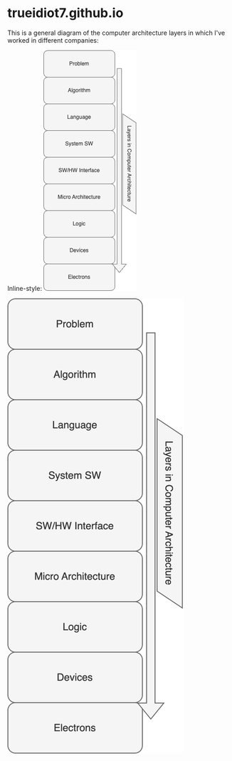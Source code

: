 # trueidiot7.github.io

This is a general diagram of the computer architecture layers in which I've worked in different companies:

Inline-style: 
![alt text](https://github.com/trueidiot7/trueidiot7.github.io/blob/main/Gen_Diag.png "Logo Title Text 1")

![alt text](https://github.com/trueidiot7/trueidiot7.github.io/blob/main/Gen_Diag_svg.svg "Logo Title Text 2")


